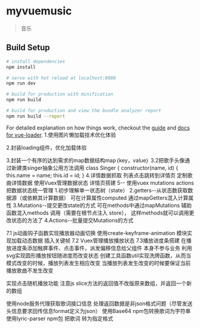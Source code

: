 # myvuemusic

> 音乐

## Build Setup

``` bash
# install dependencies
npm install

# serve with hot reload at localhost:8080
npm run dev

# build for production with minification
npm run build

# build for production and view the bundle analyzer report
npm run build --report
```

For detailed explanation on how things work, checkout the [guide](http://vuejs-templates.github.io/webpack/) and [docs for vue-loader](http://vuejs.github.io/vue-loader).
1.使用图片懒加载技术优化体验
  <!--fastclik 与 better-scroll冲突， 由于我们在滚动组件需要点击事件，
      而fastclick会阻止默认行为，
      所以要加上needsclick类，让其知道这需要点击-->

2.封装loading组件，优化加载体验

3.封装一个有序的达到需求的map数据结构map｛key，value｝
  3.2把歌手头像通过新建类singer抽象公用方法调用
  class Singer {
    constructor(name, id) {
      this.name = name;
      this.id = id;
    }
4.详情数据抓取
  列表点击跳转到详情页
  定制歌曲详情数据
  使用Vuex管理数据状态
  详情页搭建
5--
使用vuex
  mutations
  actions
  把数据状态统一管理
1.初步理解单一状态树（state）
2.getters--从状态数获取数据源（或依赖其计算数据）
  可在计算属性computed 通过mapGetters混入计算属性
3.Mutations--提交更改state的方式
  可在methods中通过mapMutations 辅助函数混入methods 调用（需要在根节点注入 store），
  这样methods就可以调用更改状态的方法了
4.Actions--批量提交Mutations的方式

7.1
  js动画钩子函数实现播放器动画切换
  使用create-keyframe-animation 模块实现加载动态数据 插入关键帧
7.2 Vuex管理播放播放状态
7.3播放进度条搭建
在播放进度条添加触屏事件、点击事件，派发偏移信息给父组件
本身不参与业务
  利用svg实现圆形播放按钮随进度而改变状态
  创建工具函数util实现洗牌函数，从而当模式改变的时候，播放列表发生相应改变
  当播放列表发生改变的时候要保证当前播放歌曲不发生改变

  实现点击随机播放功能
  注意js slice方法的返回值不改版原来数组，并返回一个新的数组

  使用node服务代理获取歌词接口信息
     处理返回数据是非json格式问题（尽管发送头信息要求回传信息format定义为json）
     使用Base64 npm包转换歌词为字符串
     使用lyric-parser npm包 把歌词 转为指定格式

